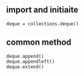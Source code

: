 ## import and initiaite
```
deque = collections.deque()
```
## common method
```
deque.append()
deque.appendleft()
deque.extend()

